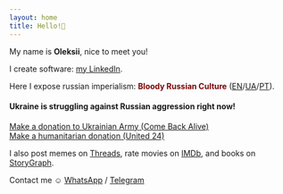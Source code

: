 ```yaml
---
layout: home
title: Hello!👋
---
```


My name is __Oleksii__, nice to meet you!

I create software: [my LinkedIn](https://www.linkedin.com/in/oleksiifesyk/).

Here I expose russian imperialism: <span style="color: #780607">__Bloody Russian Culture__</span>
([EN](https://bloody-russian-culture.github.io/)/[UA](https://bloody-russian-culture.github.io/ua/)/[PT](https://bloody-russian-culture.github.io/pt/)).

<h4>Ukraine is struggling against Russian aggression right now!</h4>
<a href="https://savelife.in.ua/en/donate-en/">Make a donation to Ukrainian Army (Come Back Alive)</a>
<br>
<a href="https://u24.gov.ua/">Make a humanitarian donation (United 24)</a>

I also post memes on [Threads](https://www.threads.net/@0m4r.f4t1),
rate movies on [IMDb](https://www.imdb.com/user/ur196926322/),
and books on [StoryGraph](https://app.thestorygraph.com/profile/lexafesyk).

Contact me ☺️ [WhatsApp](https://wa.me/+380964817296) / [Telegram](https://t.me/oleksiyfesyk)
